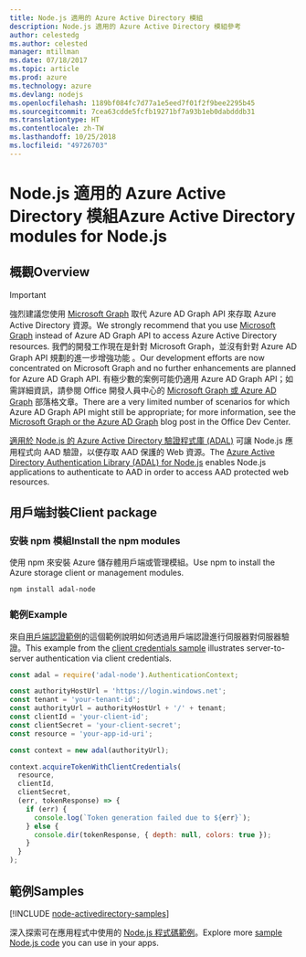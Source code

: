 ```yaml
---
title: Node.js 適用的 Azure Active Directory 模組
description: Node.js 適用的 Azure Active Directory 模組參考
author: celestedg
ms.author: celested
manager: mtillman
ms.date: 07/18/2017
ms.topic: article
ms.prod: azure
ms.technology: azure
ms.devlang: nodejs
ms.openlocfilehash: 1189bf084fc7d77a1e5eed7f01f2f9bee2295b45
ms.sourcegitcommit: 7cea63cdde5fcfb19271bf7a93b1eb0dabdddb31
ms.translationtype: HT
ms.contentlocale: zh-TW
ms.lasthandoff: 10/25/2018
ms.locfileid: "49726703"
---
```

# <a name="azure-active-directory-modules-for-nodejs"></a><span data-ttu-id="e3d2c-103">Node.js 適用的 Azure Active Directory 模組</span><span class="sxs-lookup"><span data-stu-id="e3d2c-103">Azure Active Directory modules for Node.js</span></span>

## <a name="overview"></a><span data-ttu-id="e3d2c-104">概觀</span><span class="sxs-lookup"><span data-stu-id="e3d2c-104">Overview</span></span>

> [!IMPORTANT]
> <span data-ttu-id="e3d2c-105">強烈建議您使用 [Microsoft Graph](https://graph.microsoft.io/) 取代 Azure AD Graph API 來存取 Azure Active Directory 資源。</span><span class="sxs-lookup"><span data-stu-id="e3d2c-105">We strongly recommend that you use [Microsoft Graph](https://graph.microsoft.io/) instead of Azure AD Graph API to access Azure Active Directory resources.</span></span> <span data-ttu-id="e3d2c-106">我們的開發工作現在是針對 Microsoft Graph，並沒有針對 Azure AD Graph API 規劃的進一步增強功能 。</span><span class="sxs-lookup"><span data-stu-id="e3d2c-106">Our development efforts are now concentrated on Microsoft Graph and no further enhancements are planned for Azure AD Graph API.</span></span> <span data-ttu-id="e3d2c-107">有極少數的案例可能仍適用 Azure AD Graph API；如需詳細資訊，請參閱 Office 開發人員中心的 [Microsoft Graph 或 Azure AD Graph](https://dev.office.com/blogs/microsoft-graph-or-azure-ad-graph) 部落格文章。</span><span class="sxs-lookup"><span data-stu-id="e3d2c-107">There are a very limited number of scenarios for which Azure AD Graph API might still be appropriate; for more information, see the [Microsoft Graph or the Azure AD Graph](https://dev.office.com/blogs/microsoft-graph-or-azure-ad-graph) blog post in the Office Dev Center.</span></span>

<span data-ttu-id="e3d2c-108">[適用於 Node.js 的 Azure Active Directory 驗證程式庫 (ADAL)](https://www.npmjs.com/package/adal-node) 可讓 Node.js 應用程式向 AAD 驗證，以便存取 AAD 保護的 Web 資源。</span><span class="sxs-lookup"><span data-stu-id="e3d2c-108">The [Azure Active Directory Authentication Library (ADAL) for Node.js](https://www.npmjs.com/package/adal-node) enables Node.js applications to authenticate to AAD in order to access AAD protected web resources.</span></span>

## <a name="client-package"></a><span data-ttu-id="e3d2c-109">用戶端封裝</span><span class="sxs-lookup"><span data-stu-id="e3d2c-109">Client package</span></span>

### <a name="install-the-npm-modules"></a><span data-ttu-id="e3d2c-110">安裝 npm 模組</span><span class="sxs-lookup"><span data-stu-id="e3d2c-110">Install the npm modules</span></span>

<span data-ttu-id="e3d2c-111">使用 npm 來安裝 Azure 儲存體用戶端或管理模組。</span><span class="sxs-lookup"><span data-stu-id="e3d2c-111">Use npm to install the Azure storage client or management modules.</span></span>

```bash
npm install adal-node
```   

### <a name="example"></a><span data-ttu-id="e3d2c-112">範例</span><span class="sxs-lookup"><span data-stu-id="e3d2c-112">Example</span></span>

<span data-ttu-id="e3d2c-113">來自[用戶端認證範例](https://github.com/MSOpenTech/azure-activedirectory-library-for-nodejs/blob/master/sample/client-credentials-sample.js)的這個範例說明如何透過用戶端認證進行伺服器對伺服器驗證。</span><span class="sxs-lookup"><span data-stu-id="e3d2c-113">This example from the [client credentials sample](https://github.com/MSOpenTech/azure-activedirectory-library-for-nodejs/blob/master/sample/client-credentials-sample.js) illustrates server-to-server authentication via client credentials.</span></span>

```javascript
const adal = require('adal-node').AuthenticationContext;

const authorityHostUrl = 'https://login.windows.net';
const tenant = 'your-tenant-id';
const authorityUrl = authorityHostUrl + '/' + tenant;
const clientId = 'your-client-id';
const clientSecret = 'your-client-secret';
const resource = 'your-app-id-uri';

const context = new adal(authorityUrl);

context.acquireTokenWithClientCredentials(
  resource,
  clientId,
  clientSecret,
  (err, tokenResponse) => {
    if (err) {
      console.log(`Token generation failed due to ${err}`);
    } else {
      console.dir(tokenResponse, { depth: null, colors: true });
    }
  }
);
```

## <a name="samples"></a><span data-ttu-id="e3d2c-114">範例</span><span class="sxs-lookup"><span data-stu-id="e3d2c-114">Samples</span></span>

[!INCLUDE [node-activedirectory-samples](../docs-ref-conceptual/includes/activedirectory-samples.md)]

<span data-ttu-id="e3d2c-115">深入探索可在應用程式中使用的 [Node.js 程式碼範例](https://azure.microsoft.com/resources/samples/?platform=nodejs)。</span><span class="sxs-lookup"><span data-stu-id="e3d2c-115">Explore more [sample Node.js code](https://azure.microsoft.com/resources/samples/?platform=nodejs) you can use in your apps.</span></span>
